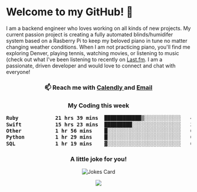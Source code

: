 <h1> Welcome to my GitHub! 👋 </h1>


  I am a backend engineer who loves working on all kinds of new projects. My current passion project is creating a fully automated blinds/humidifer system based on a Rasberry Pi to keep my beloved piano in tune no matter changing weather conditions. When I am not practicing piano, you'll find me exploring Denver, playing tennis, watching movies, or listening to music (check out what I've been listening to recently on [Last.fm](https://www.last.fm/user/mballa000). I am a passionate, driven developer and would love to connect and chat with everyone!

<h3 align = "center"> 📫 Reach me with <a href = "https://calendly.com/msbrandt00/30min"> Calendly </a> and <a href="mailto:msbrandt00@gmail.com">Email</a> 
 </h3>


 
<div align = "center"
[![Anurag's GitHub stats](https://github-readme-stats.vercel.app/api?username=mbrandt00)](https://github.com/anuraghazra/github-readme-stats)
          </div>
<h3 align="center">
  My Coding this week
<!--START_SECTION:waka-->

```txt
Ruby            21 hrs 39 mins  ████████████▒░░░░░░░░░░░░   49.89 %
Swift           15 hrs 23 mins  █████████░░░░░░░░░░░░░░░░   35.44 %
Other           1 hr 56 mins    █░░░░░░░░░░░░░░░░░░░░░░░░   04.47 %
Python          1 hr 29 mins    █░░░░░░░░░░░░░░░░░░░░░░░░   03.44 %
SQL             1 hr 19 mins    ▓░░░░░░░░░░░░░░░░░░░░░░░░   03.07 %
```

<!--END_SECTION:waka-->

### A little joke for you!

![Jokes Card](https://readme-jokes.vercel.app/api?hideBorder)

<a href="https://www.linkedin.com/in/mbrandt00/"><img src="https://img.shields.io/badge/linkedin-%230077B5.svg?&style=for-the-badge&logo=linkedin&logoColor=white" /></a>
